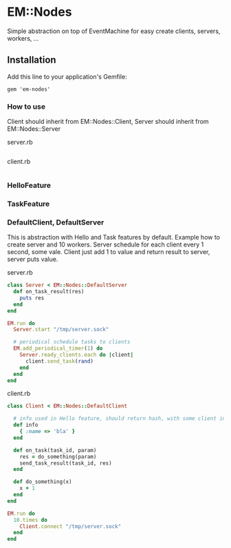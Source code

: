 # EM::Nodes

Simple abstraction on top of EventMachine for easy create clients, servers, workers, ...

## Installation

Add this line to your application's Gemfile:

    gem 'em-nodes'

### How to use

Client should inherit from EM::Nodes::Client, Server should inherit from EM::Nodes::Server

server.rb
```ruby
```

client.rb
```ruby
```

### HelloFeature

### TaskFeature

### DefaultClient, DefaultServer

This is abstraction with Hello and Task features by default. Example how to create server and 10 workers. Server schedule for each client every 1 second, some vale. Client just add 1 to value and return result to server, server puts value.

server.rb
```ruby
class Server < EM::Nodes::DefaultServer
  def on_task_result(res)
    puts res
  end
end

EM.run do
  Server.start "/tmp/server.sock"

  # periodical schedule tasks to clients
  EM.add_periodical_timer(1) do
    Server.ready_clients.each do |client|
      client.send_task(rand)
    end
  end
end
```

client.rb
```ruby
class Client < EM::Nodes::DefaultClient

  # info used in Hello feature, should return hash, with some client info
  def info
    { :name => 'bla' }
  end

  def on_task(task_id, param)
    res = do_something(param)
    send_task_result(task_id, res)
  end

  def do_something(x)
    x + 1
  end
end

EM.run do
  10.times do
    Client.connect "/tmp/server.sock"
  end
end
```
